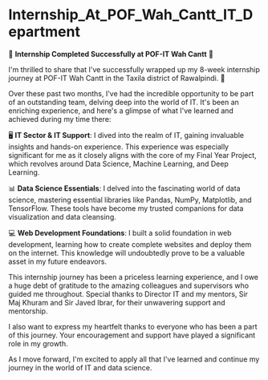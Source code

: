 # Internship_At_POF_Wah_Cantt_IT_Department
🎉 **Internship Completed Successfully at POF-IT Wah Cantt** 🌟

I'm thrilled to share that I've successfully wrapped up my 8-week internship journey at POF-IT Wah Cantt in the Taxila district of Rawalpindi. 🚀

Over these past two months, I've had the incredible opportunity to be part of an outstanding team, delving deep into the world of IT. It's been an enriching experience, and here's a glimpse of what I've learned and achieved during my time there:

🖥️ **IT Sector & IT Support**: I dived into the realm of IT, gaining invaluable insights and hands-on experience. This experience was especially significant for me as it closely aligns with the core of my Final Year Project, which revolves around Data Science, Machine Learning, and Deep Learning.

📊 **Data Science Essentials**: I delved into the fascinating world of data science, mastering essential libraries like Pandas, NumPy, Matplotlib, and TensorFlow. These tools have become my trusted companions for data visualization and data cleansing.

💻 **Web Development Foundations**: I built a solid foundation in web development, learning how to create complete websites and deploy them on the internet. This knowledge will undoubtedly prove to be a valuable asset in my future endeavors.

This internship journey has been a priceless learning experience, and I owe a huge debt of gratitude to the amazing colleagues and supervisors who guided me throughout. Special thanks to Director IT and my mentors, Sir Maj Khuram and Sir Javed Ibrar, for their unwavering support and mentorship.

I also want to express my heartfelt thanks to everyone who has been a part of this journey. Your encouragement and support have played a significant role in my growth.

As I move forward, I'm excited to apply all that I've learned and continue my journey in the world of IT and data science. 
